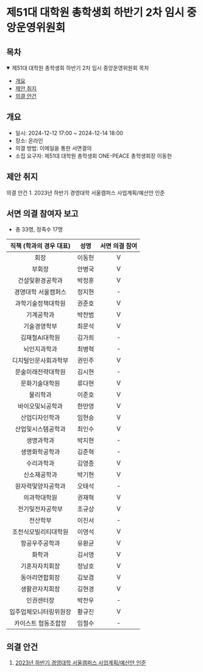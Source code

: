 제51대 대학원 총학생회 하반기 2차 임시 중앙운영위원회 
===

## 목차

<details open>
<summary>제51대 대학원 총학생회 하반기 2차 임시 중앙운영위원회 목차</summary>
  
- [개요](#개요) 
- [제안 취지](#제안-취지)
- [의결 안건](#의결-안건)
</details>

## 개요

- 일시: 2024-12-12 17:00 ~ 2024-12-14 18:00
- 장소: 온라인
- 의결 방법: 이메일을 통한 서면결의
- 소집 요구자: 제51대 대학원 총학생회 ONE-PEACE 총학생회장 이동헌

## 제안 취지
의결 안건 1. 2023년 하반기 경영대학 서울캠퍼스 사업계획/예산안 인준

## 서면 의결 참여자 보고
- 총 33명, 정족수 17명
  
| 직책 (학과의 경우 대표) | 성명 | 서면 의결 참여 | 
|:---:|:---:|:---:|
| 회장 | 이동헌 | V | 
| 부회장 | 안병국 | V | 
| 건설및환경공학과 | 박정훈 | V  | 
| 경영대학 서울캠퍼스 | 정지현 | -  | 
| 과학기술정책대학원 | 권준호 | V  | 
| 기계공학과 | 박찬범 | V  | 
| 기술경영학부 | 최문석 |  V | 
| 김재철AI대학원 | 김가희 | -  | 
| 뇌인지과학과 | 최병혁 |-  | 
| 디지털인문사회과학부 | 권민주 | V  | 
| 문술미래전략대학원 | 김시현 | -  | 
| 문화기술대학원 | 류다현 | V  | 
| 물리학과 | 이준호 | V  | 
| 바이오및뇌공학과 | 한만영 | V | 
| 산업디자인학과 | 임현승 | V  | 
| 산업및시스템공학과 | 최인수 | V  | 
| 생명과학과 | 박지현 | -  | 
| 생명화학공학과 | 김준혁 |  - | 
| 수리과학과 | 김영종 | V  | 
| 신소재공학과 | 박기현 | V  | 
| 원자력및양자공학과 | 오태석 |-  | 
| 의과학대학원 | 권재혁 | V  |  
| 전기및전자공학부 | 조규상 | V  |  
| 전산학부 | 이진서 | -  | 
| 조천식모빌리티대학원 | 이영석 | V  |  
| 항공우주공학과 | 유환균 | V  |  
| 화학과 | 김서영 | V  |  
| 기혼자자치회장 | 정남호 | V  |  
| 동아리연합회장 | 김보겸 | V  | 
| 생활관자치회장 | 김현경 | V  | 
| 인권센터장 | 박찬우 |  - |  
| 입주업체모니터링위원장 | 황규진 | V  | 
| 카이스트 협동조합장 | 임철수 |  - | 

## 의결 안건

1. [2023년 하반기 경영대학 서울캠퍼스 사업계획/예산안 인준](의결안건/경영대학.md) 
